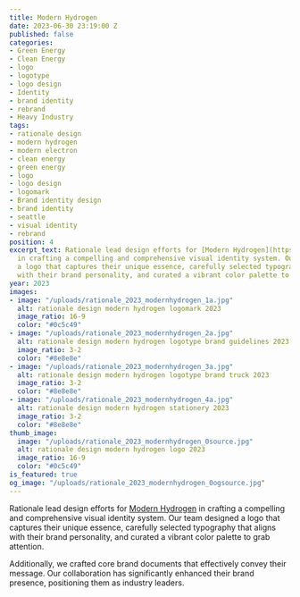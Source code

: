 ```yaml
---
title: Modern Hydrogen
date: 2023-06-30 23:19:00 Z
published: false
categories:
- Green Energy
- Clean Energy
- logo
- logotype
- logo design
- Identity
- brand identity
- rebrand
- Heavy Industry
tags:
- rationale design
- modern hydrogen
- modern electron
- clean energy
- green energy
- logo
- logo design
- logomark
- Brand identity design
- brand identity
- seattle
- visual identity
- rebrand
position: 4
excerpt_text: Rationale lead design efforts for [Modern Hydrogen](https://modernhydrogen.com/)
  in crafting a compelling and comprehensive visual identity system. Our team designed
  a logo that captures their unique essence, carefully selected typography that aligns
  with their brand personality, and curated a vibrant color palette to grab attention.
year: 2023
images:
- image: "/uploads/rationale_2023_modernhydrogen_1a.jpg"
  alt: rationale design modern hydrogen logomark 2023
  image_ratio: 16-9
  color: "#0c5c49"
- image: "/uploads/rationale_2023_modernhydrogen_2a.jpg"
  alt: rationale design modern hydrogen logotype brand guidelines 2023
  image_ratio: 3-2
  color: "#8e8e8e"
- image: "/uploads/rationale_2023_modernhydrogen_3a.jpg"
  alt: rationale design modern hydrogen logotype brand truck 2023
  image_ratio: 3-2
  color: "#8e8e8e"
- image: "/uploads/rationale_2023_modernhydrogen_4a.jpg"
  alt: rationale design modern hydrogen stationery 2023
  image_ratio: 3-2
  color: "#8e8e8e"
thumb_image:
  image: "/uploads/rationale_2023_modernhydrogen_0source.jpg"
  alt: rationale design modern hydrogen logo 2023
  image_ratio: 16-9
  color: "#0c5c49"
is_featured: true
og_image: "/uploads/rationale_2023_modernhydrogen_0ogsource.jpg"
---
```


Rationale lead design efforts for [Modern Hydrogen](https://modernhydrogen.com/) in crafting a compelling and comprehensive visual identity system. Our team designed a logo that captures their unique essence, carefully selected typography that aligns with their brand personality, and curated a vibrant color palette to grab attention. 

Additionally, we crafted core brand documents that effectively convey their message. Our collaboration has significantly enhanced their brand presence, positioning them as industry leaders.